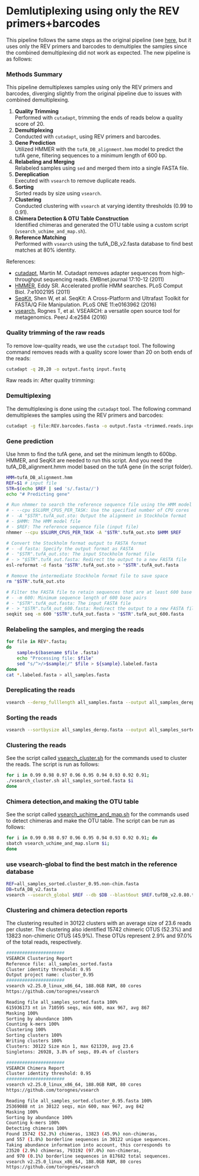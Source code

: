 # Demlutiplexing using only the REV primers+barcodes

This pipeline follows the same steps as the original pipeline (see [here](../scripts/README.md), but it uses only the REV primers and barcodes to demultiplex the samples since the combined demultiplexing did not work as expected. The new pipeline is as follows:

### Methods Summary

This pipeline demultiplexes samples using only the REV primers and barcodes, diverging slightly from the original pipeline due to issues with combined demultiplexing.

1. **Quality Trimming**  
   Performed with `cutadapt`, trimming the ends of reads below a quality score of 20.
2. **Demultiplexing**  
   Conducted with `cutadapt`, using REV primers and barcodes.
3. **Gene Prediction**  
   Utilized HMMER with the `tufA_DB_alignment.hmm` model to predict the tufA gene, filtering sequences to a minimum length of 600 bp.
4. **Relabeling and Merging**  
   Relabeled samples using `sed` and merged them into a single FASTA file.
5. **Dereplication**  
   Executed with `vsearch` to remove duplicate reads.
6. **Sorting**  
   Sorted reads by size using `vsearch`.
7. **Clustering**  
   Conducted clustering with `vsearch` at varying identity thresholds (0.99 to 0.91).
8. **Chimera Detection & OTU Table Construction**  
   Identified chimeras and generated the OTU table using a custom script (`vsearch_uchime_and_map.sh`).
9. **Reference Matching**  
   Performed with `vsearch` using the tufA_DB_v2.fasta database to find best matches at 80% identity.


References:
- [cutadapt](https://cutadapt.readthedocs.io/en/stable/), Martin M. Cutadapt removes adapter sequences from high-throughput sequencing reads. EMBnet.journal 17:10-12 (2011)
- [HMMER](http://hmmer.org/), Eddy SR. Accelerated profile HMM searches. PLoS Comput Biol. 7:e1002195 (2011)
- [SeqKit](https://bioinf.shenwei.me/seqkit/), Shen W, et al. SeqKit: A Cross-Platform and Ultrafast Toolkit for FASTA/Q File Manipulation. PLoS ONE 11:e0163962 (2016)
- [vsearch](https://github.com/torognes/vsearch), Rognes T, et al. VSEARCH: a versatile open source tool for metagenomics. PeerJ 4:e2584 (2016)


### Quality trimming of the raw reads
To remove low-quality reads, we use the `cutadapt` tool. The following command removes reads with a quality score lower than 20 on both ends of the reads:
```bash
cutadapt -q 20,20 -o output.fastq input.fastq
```
Raw reads in: 
After quality trimming:

### Demultiplexing
The demultiplexing is done using the `cutadapt` tool. The following command demultiplexes the samples using the REV primers and barcodes:
```bash
cutadapt -g file:REV.barcodes.fasta -o output.fasta <trimmed.reads.input>
```

### Gene prediction
Use hmm to find the tufA gene, and set the minimum length to 600bp.  
HMMER, and SeqKit are needed to run this script.
And you need the tufA_DB_alignment.hmm model based on the tufA gene (in the script folder).
```bash
HMM=tufA_DB_alignment.hmm
REF=$1 # input file
STR=$(echo $REF | sed 's/.fasta//')
echo "# Predicting gene"

# Run nhmmer to search the reference sequence file using the HMM model
# - --cpu $SLURM_CPUS_PER_TASK: Use the specified number of CPU cores
# - -A "$STR".tufA_out.sto: Output the alignment in Stockholm format
# - $HMM: The HMM model file
# - $REF: The reference sequence file (input file)
nhmmer --cpu $SLURM_CPUS_PER_TASK -A "$STR".tufA_out.sto $HMM $REF

# Convert the Stockholm format output to FASTA format
# - -d fasta: Specify the output format as FASTA
# - "$STR".tufA_out.sto: The input Stockholm format file
# - > "$STR".tufA_out.fasta: Redirect the output to a new FASTA file
esl-reformat -d fasta "$STR".tufA_out.sto > "$STR".tufA_out.fasta

# Remove the intermediate Stockholm format file to save space
rm "$STR".tufA_out.sto

# Filter the FASTA file to retain sequences that are at least 600 base pairs long
# - -m 600: Minimum sequence length of 600 base pairs
# - "$STR".tufA_out.fasta: The input FASTA file
# - > "$STR".tufA_out_600.fasta: Redirect the output to a new FASTA file
seqkit seq -m 600 "$STR".tufA_out.fasta > "$STR".tufA_out_600.fasta
```

### Relabeling the samples, and merging the reads
```bash
for file in REV*.fasta; 
do
    sample=$(basename $file .fasta)
    echo "Processing file: $file"
    sed "s/^>/>$sample|/" $file > ${sample}.labeled.fasta
done
cat *.labeled.fasta > all_samples.fasta
```


### Dereplicating the reads
```bash
vsearch --derep_fulllength all_samples.fasta --output all_samples_derep.fasta --sizeout --relabel_sha1
``` 

### Sorting the reads
```bash
vsearch --sortbysize all_samples_derep.fasta --output all_samples_sorted.fasta
``` 

### Clustering the reads
See the script called [vsearch_cluster.sh](scripts/vsearch_cluster.sh) for the commands used to cluster the reads. The script is run as follows:
```bash
for i in 0.99 0.98 0.97 0.96 0.95 0.94 0.93 0.92 0.91;
./vsearch_cluster.sh all_samples_sorted.fasta $i
done
```

### Chimera detection,and making the OTU table
See the script called [vsearch_uchime_and_map.sh](scripts/vsearch_uchime_and_map.sh) for the commands used to detect chimeras and make the OTU table. The script can be run as follows:
```bash
for i in 0.99 0.98 0.97 0.96 0.95 0.94 0.93 0.92 0.91; do
sbatch vsearch_uchime_and_map.slurm $i;
done
``` 
### use vsearch-global to find the best match in the reference database
```bash
REF=all_samples_sorted.cluster_0.95.non-chim.fasta
DB=tufA_DB_v2.fasta
vsearch --usearch_global $REF --db $DB --blast6out $REF.tufDB_v2.0.80.tab --thread $SLURM_CPUS_PER_TASK --id 0.8
```


### Clustering and chimera detection reports

The clustering resulted in 30122 clusters with an average size of 23.6 reads per cluster. The clustering also identified 15742 chimeric OTUS (52.3%) and 13823 non-chimeric OTUS (45.9%). These OTUs represent 2.9% and 97.0% of the total reads, respectively. 

```bash
######################
VSEARCH Clustering Report
Reference file: all_samples_sorted.fasta
Cluster identity threshold: 0.95
Output project name: cluster_0.95
######################
vsearch v2.25.0_linux_x86_64, 188.0GB RAM, 80 cores
https://github.com/torognes/vsearch

Reading file all_samples_sorted.fasta 100%
615936173 nt in 710595 seqs, min 600, max 967, avg 867
Masking 100%
Sorting by abundance 100%
Counting k-mers 100%
Clustering 100%
Sorting clusters 100%
Writing clusters 100%
Clusters: 30122 Size min 1, max 621339, avg 23.6
Singletons: 26928, 3.8% of seqs, 89.4% of clusters
```


```bash
######################
VSEARCH Chimera Report
Cluster identity threshold: 0.95
######################
vsearch v2.25.0_linux_x86_64, 188.0GB RAM, 80 cores
https://github.com/torognes/vsearch

Reading file all_samples_sorted.cluster_0.95.fasta 100%
25369088 nt in 30122 seqs, min 600, max 967, avg 842
Masking 100%
Sorting by abundance 100%
Counting k-mers 100%
Detecting chimeras 100%
Found 15742 (52.3%) chimeras, 13823 (45.9%) non-chimeras,
and 557 (1.8%) borderline sequences in 30122 unique sequences.
Taking abundance information into account, this corresponds to
23520 (2.9%) chimeras, 793192 (97.0%) non-chimeras,
and 970 (0.1%) borderline sequences in 817682 total sequences.
vsearch v2.25.0_linux_x86_64, 188.0GB RAM, 80 cores
https://github.com/torognes/vsearch
```

